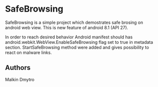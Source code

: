 SafeBrowsing
=====

SafeBrowsing is a simple project which demostrates safe brosing on android web view. This is new feature of android 8.1 (API 27).

In order to reach desired behavior Android manifest should has android.webkit.WebView.EnableSafeBrowsing flag set to true in metadata section.
StartSafeBrowsing method were added and gives possibility to react on malware links.

Authors
-------

Malkin Dmytro